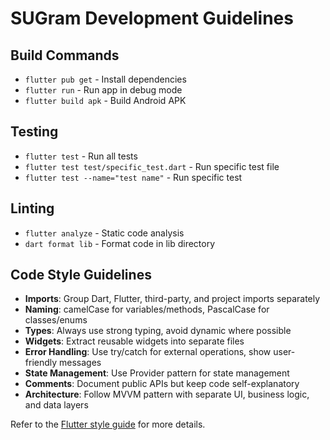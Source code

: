 # SUGram Development Guidelines

## Build Commands
- `flutter pub get` - Install dependencies
- `flutter run` - Run app in debug mode
- `flutter build apk` - Build Android APK

## Testing
- `flutter test` - Run all tests
- `flutter test test/specific_test.dart` - Run specific test file
- `flutter test --name="test name"` - Run specific test

## Linting
- `flutter analyze` - Static code analysis
- `dart format lib` - Format code in lib directory

## Code Style Guidelines
- **Imports**: Group Dart, Flutter, third-party, and project imports separately
- **Naming**: camelCase for variables/methods, PascalCase for classes/enums
- **Types**: Always use strong typing, avoid dynamic where possible
- **Widgets**: Extract reusable widgets into separate files
- **Error Handling**: Use try/catch for external operations, show user-friendly messages
- **State Management**: Use Provider pattern for state management
- **Comments**: Document public APIs but keep code self-explanatory
- **Architecture**: Follow MVVM pattern with separate UI, business logic, and data layers

Refer to the [Flutter style guide](https://github.com/flutter/flutter/wiki/Style-guide-for-Flutter-repo) for more details.